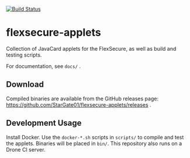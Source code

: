 [![Build Status](https://drone-github.chrz.de/api/badges/StarGate01/flexsecure-applets/status.svg)](https://drone-github.chrz.de/StarGate01/flexsecure-applets)

# flexsecure-applets

Collection of JavaCard applets for the FlexSecure, as well as build and testing scripts.

For documentation, see `docs/` .

## Download

Compiled binaries are available from the GitHub releases page: https://github.com/StarGate01/flexsecure-applets/releases .

## Development Usage

Install Docker. Use the `docker-*.sh` scripts in `scripts/` to compile and test the applets. Binaries will be placed in `bin/`. This repository also runs on a Drone CI server.
